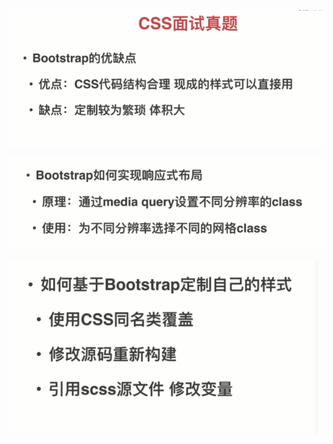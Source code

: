 ![](image/note/1648191392077.png)

![](image/note/1648191418641.png)

![](image/note/1648191445667.png)
